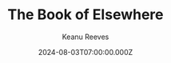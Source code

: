 ---
title: "The Book of Elsewhere"
date: 2024-08-03T07:00:00.000Z
draft: false
tags: [Keanu Reeves]
layout: book
image: https://i.gr-assets.com/images/S/compressed.photo.goodreads.com/books/1705250708l/203264082._SX98_.jpg
image: 
  - https://i.gr-assets.com/images/S/compressed.photo.goodreads.com/books/1705250708l/203264082._SX98_.jpg
asin: "B0CP7FXC4V"
yaml: the-book-of-elsewhere
author: Keanu Reeves

---